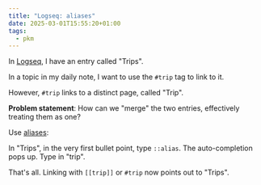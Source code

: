 ```yaml
---
title: "Logseq: aliases"
date: 2025-03-01T15:55:20+01:00
tags:
  - pkm
---
```


In [Logseq](https://logseq.com/), I have an entry called "Trips".

In a topic in my daily note, I want to use the `#trip` tag to link to it.

However, `#trip` links to a distinct page, called "Trip".

**Problem statement**: How can we "merge" the two entries, effectively treating
them as one?

Use [aliases](https://unofficial-logseq-docs.gitbook.io/unofficial-logseq-docs/beginner-to-advance-features/aliases):

In "Trips", in the very first bullet point, type `::alias`. The
auto-completion pops up. Type in "trip".

That's all. Linking with `[[trip]]` or `#trip` now points out to "Trips".
